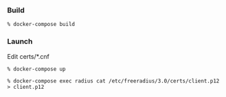 ### Build

```
% docker-compose build
```

### Launch

Edit certs/\*.cnf

```
% docker-compose up
```

```
% docker-compose exec radius cat /etc/freeradius/3.0/certs/client.p12 > client.p12
```
